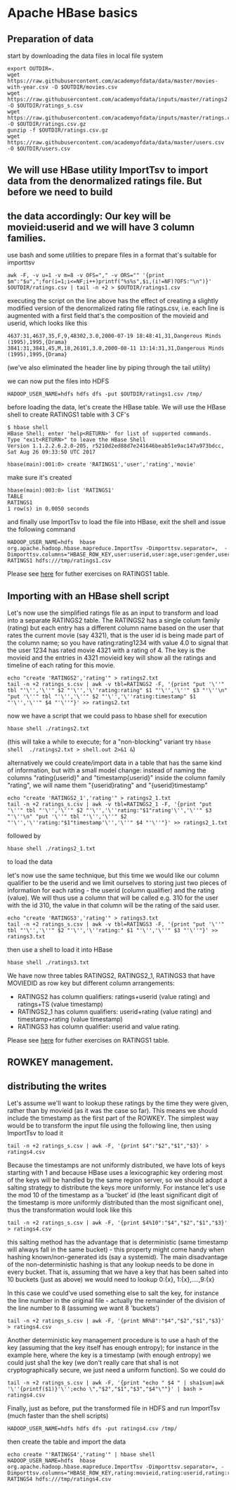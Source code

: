 # Apache HBase basics
## Preparation of data 
start by downloading the data files in local file system
```
export OUTDIR=.
wget https://raw.githubusercontent.com/academyofdata/data/master/movies-with-year.csv -O $OUTDIR/movies.csv
wget https://raw.githubusercontent.com/academyofdata/inputs/master/ratings2.csv -O $OUTDIR/ratings_s.csv
wget https://raw.githubusercontent.com/academyofdata/inputs/master/ratings.csv.gz -O $OUTDIR/ratings.csv.gz
gunzip -f $OUTDIR/ratings.csv.gz
wget https://raw.githubusercontent.com/academyofdata/data/master/users.csv -O $OUTDIR/users.csv
```
## We will use HBase utility ImportTsv to import data from the denormalized ratings file. But before we need to build 
## the data accordingly: Our key will be movieid:userid and we will have 3 column families.  
use bash and some utilities to prepare files in a format that's suitable for importtsv 
```
awk -F, -v u=1 -v m=8 -v OFS="," -v ORS="" '{print $m":"$u",";for(i=1;i<=NF;i++)printf("%s%s",$i,(i!=NF)?OFS:"\n")}' $OUTDIR/ratings.csv | tail -n +2 > $OUTDIR/ratings1.csv

```
executing the script on the line above has the effect of creating a slightly modified version of the denormalized rating file ratings.csv, i.e. each line is augmented with a first field that's the composition of the movieid and userid, which looks like this
```
4637:31,4637,35,F,9,48302,3.0,2000-07-19 18:48:41,31,Dangerous Minds (1995),1995,{Drama}
3841:31,3841,45,M,18,26101,3.0,2000-08-11 13:14:31,31,Dangerous Minds (1995),1995,{Drama}
```
(we've also eliminated the header line by piping through the tail utility)

we can now put the files into HDFS
```
HADOOP_USER_NAME=hdfs hdfs dfs -put $OUTDIR/ratings1.csv /tmp/
```
before loading the data, let's create the HBase table. We will use the HBase shell to create RATINGS1 table with 3 CF's
```
$ hbase shell
HBase Shell; enter 'help<RETURN>' for list of supported commands.
Type "exit<RETURN>" to leave the HBase Shell
Version 1.1.2.2.6.2.0-205, r5210d2ed88d7e241646beab51e9ac147a973bdcc, Sat Aug 26 09:33:50 UTC 2017

hbase(main):001:0> create 'RATINGS1','user','rating','movie'
```
make sure it's created
```
hbase(main):003:0> list 'RATINGS1'
TABLE                                                                                                                       
RATINGS1                                                                                                                    
1 row(s) in 0.0050 seconds
```
and finally use ImportTsv to load the file into HBase, exit the shell and issue the following command
```
HADOOP_USER_NAME=hdfs  hbase org.apache.hadoop.hbase.mapreduce.ImportTsv -Dimporttsv.separator=,  -Dimporttsv.columns="HBASE_ROW_KEY,user:userid,user:age,user:gender,user:occupation,user:zip,rating:rating,rating:timestamp,movie:movieid,movie:title,movie:year,movie:genres" RATINGS1 hdfs:///tmp/ratings1.csv
```
Please see [here](//hbase.academyofdata.com) for futher exercises on RATINGS1 table. 

## Importing with an HBase shell script
Let's now use the simplified ratings file as an input to transform and load into a separate RATINGS2 table. The RATINGS2 has a single colum family (rating) but each entry has a different column name based on the user that rates the current movie (say 4321), that is the user id is being made part of the column name; so you have rating:rating1234 with value 4.0 to signal that the user 1234 has rated movie 4321 with a rating of 4. The key is the movieid and the entries in 4321 movieid key will show all the ratings and timeline of each rating for this movie. 

```
echo "create 'RATINGS2','rating'" > ratings2.txt
tail -n +2 ratings_s.csv | awk -v tbl=RATINGS2 -F, '{print "put '\''" tbl "'\'','\''" $2 "'\'','\''rating:rating" $1 "'\'','\''" $3 "'\''\n" "put '\''" tbl "'\'','\''" $2 "'\'','\''rating:timestamp" $1 "'\'','\''" $4 "'\''"}' >> ratings2.txt
```
now we have a script that we could pass to hbase shell for execution
```
hbase shell ./ratings2.txt
```
(this will take a while to execute; for a "non-blocking" variant try ```hbase shell  ./ratings2.txt > shell.out 2>&1 &```)

alternatively we could create/import data in a table that has the same kind of information, but with a small model change: instead of naming the columns "rating{userid}" and "timestamp{userid}" inside the column family "rating", we will name them "{userid}rating" and "{userid}timestamp"
```
echo "create 'RATINGS2_1','rating'" > ratings2_1.txt
tail -n +2 ratings_s.csv | awk -v tbl=RATINGS2_1 -F, '{print "put '\''" tbl "'\'','\''" $2 "'\'','\''rating:"$1"rating'\'','\''" $3 "'\''\n" "put '\''" tbl "'\'','\''" $2 "'\'','\''rating:"$1"timestamp'\'','\''" $4 "'\''"}' >> ratings2_1.txt
```
followed by
```
hbase shell ./ratings2_1.txt 
```
to load the data

let's now use the same technique, but this time we would like our column qualifier to be the userid and we limit ourselves to storing just two pieces of information for each rating - the userid (column qualifier) and the rating (value). We will thus use a column that will be called e.g. 310 for the user with the id 310, the value in that column will be the rating of the said user.

```
echo "create 'RATINGS3','rating'" > ratings3.txt
tail -n +2 ratings_s.csv | awk -v tbl=RATINGS3 -F, '{print "put '\''" tbl "'\'','\''" $2 "'\'','\''rating:" $1 "'\'','\''" $3 "'\''"}' >> ratings3.txt
```
then use a shell to load it into HBase
```
hbase shell ./ratings3.txt
```
We have now three tables RATINGS2, RATINGS2_1, RATINGS3 that have MOVIEDID as row key but different column arrangements:
* RATINGS2 has column qualifiers: ratings+userid (value rating) and ratings+TS (value timestamp)
* RATINGS2_1 has column qualifiers: userid+rating (value rating) and timestamp+rating (value timestamp)
* RATINGS3 has column qualifier: userid and value rating. 

Please see [here](//hbase.academyofdata.com) for futher exercises on RATINGS1 table.   

## ROWKEY management. 
## distributing the writes
Let's assume we'll want to lookup these ratings by the time they were given, rather than by movieid (as it was the case so far). This means we should include the timestamp as the first part of the ROWKEY. The simplest way would be to transform the input file using the following line, then using ImportTsv to load it 
```
tail -n +2 ratings_s.csv | awk -F, '{print $4":"$2","$1","$3}' > ratings4.csv
```
Because the timestamps are not uniformly distributed, we have lots of keys starting with 1 and because HBase uses a lexicographic key ordering most of the keys will be handled by the same region server, so we should adopt a salting strategy to distribute the keys more uniformly. For instance let's use the mod 10 of the timestamp as a 'bucket' id (the least significant digit of the timestamp is more uniformly distributed than the most significant one), thus the transformation would look like this
```
tail -n +2 ratings_s.csv | awk -F, '{print $4%10":"$4","$2","$1","$3}' > ratings4.csv
```
this salting method has the advantage that is deterministic (same timestamp will always fall in the same bucket) - this property might come handy when hashing known/non-generated ids (say a systemid). The main disadvantage of the non-deterministic hashing is that any lookup needs to be done in every bucket. That is, assuming that we have a key that has been salted into 10 buckets (just as above) we would need to lookup 0:{x}, 1:{x},....,9:{x}

In this case we could've used something else to salt the key, for instance the line number in the original file - actually the remainder of the division of the line number to 8 (assuming we want 8 'buckets')
```
tail -n +2 ratings_s.csv | awk -F, '{print NR%8":"$4","$2","$1","$3}' > ratings4.csv
```
Another deterministic key management procedure is to use a hash of the key (assuming that the key itself has enough entropy); for instance in the example here, where the key is a timestamp (with enough entropy) we could just sha1 the key (we don't really care that sha1 is not cryptographically secure, we just need a uniform function). So we could do
```
tail -n +2 ratings_s.csv | awk -F, '{print "echo " $4 " | sha1sum|awk '\''{printf($1)}'\'';echo \","$2","$1","$3","$4"\""}' | bash > ratings4.csv
```

Finally, just as before, put the transformed file in HDFS and run ImportTsv (much faster than the shell scripts)
```
HADOOP_USER_NAME=hdfs hdfs dfs -put ratings4.csv /tmp/
```
then create the table and import the data
```
echo create "'RATINGS4','rating'" | hbase shell
HADOOP_USER_NAME=hdfs  hbase org.apache.hadoop.hbase.mapreduce.ImportTsv -Dimporttsv.separator=, -Dimporttsv.columns="HBASE_ROW_KEY,rating:movieid,rating:userid,rating:rating" RATINGS4 hdfs:///tmp/ratings4.csv
```
